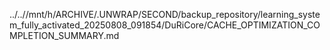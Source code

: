 ../..//mnt/h/ARCHIVE/.UNWRAP/SECOND/backup_repository/learning_system_fully_activated_20250808_091854/DuRiCore/CACHE_OPTIMIZATION_COMPLETION_SUMMARY.md